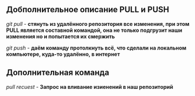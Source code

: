 ## Добполнительное описание PULL и PUSH

*git pull* - **стянуть из удалённого репозитория все изменения, при этом PULL является составной командой, она не только подгрузит наши изменения но и попытается их смержить**

*git push* - **даём команду протолкнуть всё, что сделали на локальном компьютере, куда-то удалённо, в интернет**

## Дополнительная команда

*pull recuest* - **Запрос на вливание изиенений в наш репозиторий**